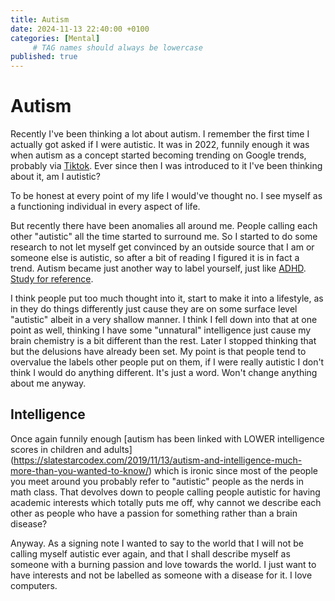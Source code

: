 ```yaml
---
title: Autism
date: 2024-11-13 22:40:00 +0100
categories: [Mental]
     # TAG names should always be lowercase
published: true
---
```


# Autism

Recently I've been thinking a lot about autism. I remember the first time I actually got asked if I were autistic. It was in 2022, funnily 
enough it was when autism as a concept started becoming trending on Google trends, probably via [Tiktok](https://www.ncsautism.org/blog//the-tiktok-effect-how-the-social-media-app-helps-spread-autism-misinformationnbsp). 
Ever since then I was introduced to it I've been thinking about it, 
am I autistic? 

To be honest at every point of my life I would've thought no. I see myself as a functioning individual in every aspect of life. 

But recently there have been anomalies all around me. People calling each other "autistic" all the time started to surround me. So I started to do some research to
not let myself get convinced by an outside source that I am or someone else is autistic, so after a bit of reading I figured it is in fact a trend. Autism became
just another way to label yourself, just like [ADHD](https://www.beyondclinics.co.uk/blog/is-adhd-trend). [Study for reference](https://www.autismspeaks.org/science-news/why-autism-increasing).

I think people put too much thought into it, start to make it into a lifestyle, as in they do things differently just cause they are on some surface level "autistic"
albeit in a very shallow manner. I think I fell down into that at one point as well, thinking I have some "unnatural" intelligence just cause my brain chemistry
is a bit different than the rest. Later I stopped thinking that but the delusions have already been set. My point is that people tend to overvalue the labels
other people put on them, if I were really autistic I don't think I would do anything different. It's just a word. Won't change anything about me anyway. 

## Intelligence

Once again funnily enough [autism has been linked with LOWER intelligence scores in children and adults]
(https://slatestarcodex.com/2019/11/13/autism-and-intelligence-much-more-than-you-wanted-to-know/) 
which is ironic since most of the people you meet around you probably refer to "autistic" people as the nerds in math class. That devolves down to people calling
people autistic for having academic interests which totally puts me off, why cannot we describe each other as people who have a passion for something rather than a
brain disease? 

Anyway. As a signing note I wanted to say to the world that I will not be calling myself autistic ever again, and that I shall describe myself as someone with 
a burning passion and love towards the world. I just want to have interests and not be labelled as someone with a disease for it. I love computers.


